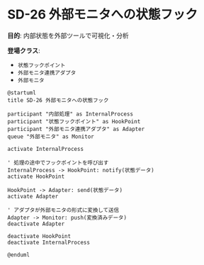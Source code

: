 # SD-26 外部モニタへの状態フック

**目的**: 内部状態を外部ツールで可視化・分析

**登場クラス**:
- `状態フックポイント`
- `外部モニタ連携アダプタ`
- `外部モニタ`

```plantuml
@startuml
title SD-26 外部モニタへの状態フック

participant "内部処理" as InternalProcess
participant "状態フックポイント" as HookPoint
participant "外部モニタ連携アダプタ" as Adapter
queue "外部モニタ" as Monitor

activate InternalProcess

' 処理の途中でフックポイントを呼び出す
InternalProcess -> HookPoint: notify(状態データ)
activate HookPoint

HookPoint -> Adapter: send(状態データ)
activate Adapter

' アダプタが外部モニタの形式に変換して送信
Adapter -> Monitor: push(変換済みデータ)
deactivate Adapter

deactivate HookPoint
deactivate InternalProcess

@enduml
```
